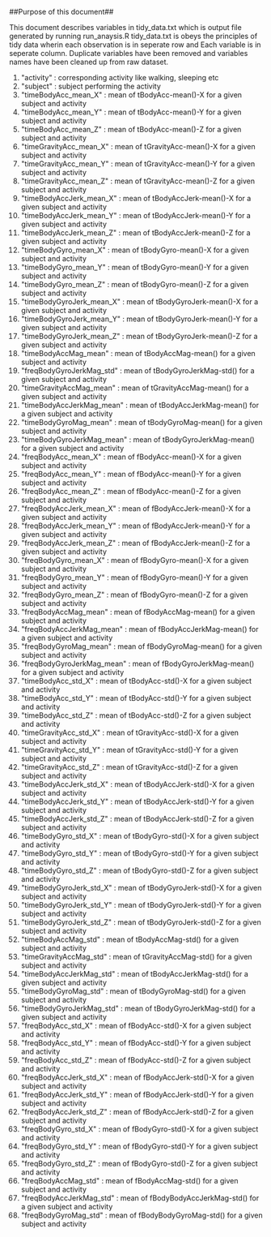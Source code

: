 ##Purpose of this document##

This document describes variables in tidy_data.txt which is output file generated by running run_anaysis.R
tidy_data.txt is obeys the principles of tidy data wherin each observation is in seperate row and Each variable is in seperate column.
Duplicate variables have been removed and variables names have been cleaned up from raw dataset.


1. "activity" : corresponding activity like walking, sleeping etc
2. "subject"  : subject performing the activity
3. "timeBodyAcc_mean_X"   	: mean of tBodyAcc-mean()-X for a given subject and activity
4. "timeBodyAcc_mean_Y"  	: mean of tBodyAcc-mean()-Y for a given subject and activity
5. "timeBodyAcc_mean_Z"  	: mean of tBodyAcc-mean()-Z for a given subject and activity
6. "timeGravityAcc_mean_X"      : mean of tGravityAcc-mean()-X for a given subject and activity
7. "timeGravityAcc_mean_Y" 	: mean of tGravityAcc-mean()-Y for a given subject and activity
8. "timeGravityAcc_mean_Z" 	: mean of tGravityAcc-mean()-Z for a given subject and activity
9. "timeBodyAccJerk_mean_X"   	: mean of tBodyAccJerk-mean()-X for a given subject and activity 
10. "timeBodyAccJerk_mean_Y"    : mean of tBodyAccJerk-mean()-Y for a given subject and activity
11. "timeBodyAccJerk_mean_Z"   	: mean of tBodyAccJerk-mean()-Z for a given subject and activity
12. "timeBodyGyro_mean_X" 	: mean of tBodyGyro-mean()-X for a given subject and activity
13. "timeBodyGyro_mean_Y"  	: mean of tBodyGyro-mean()-Y for a given subject and activity
14. "timeBodyGyro_mean_Z"  	: mean of tBodyGyro-mean()-Z for a given subject and activity
15. "timeBodyGyroJerk_mean_X" 	: mean of tBodyGyroJerk-mean()-X for a given subject and activity
16. "timeBodyGyroJerk_mean_Y" 	: mean of tBodyGyroJerk-mean()-Y for a given subject and activity
17. "timeBodyGyroJerk_mean_Z" 	: mean of tBodyGyroJerk-mean()-Z for a given subject and activity
18. "timeBodyAccMag_mean" 	: mean of tBodyAccMag-mean() for a given subject and activity
19. "freqBodyGyroJerkMag_std"	: mean of tBodyGyroJerkMag-std() for a given subject and activity
20. "timeGravityAccMag_mean" 	: mean of tGravityAccMag-mean() for a given subject and activity
21. "timeBodyAccJerkMag_mean" 	: mean of tBodyAccJerkMag-mean() for a given subject and activity
22. "timeBodyGyroMag_mean" 	: mean of tBodyGyroMag-mean() for a given subject and activity
23. "timeBodyGyroJerkMag_mean" 	: mean of tBodyGyroJerkMag-mean() for a given subject and activity
24. "freqBodyAcc_mean_X" 	: mean of fBodyAcc-mean()-X for a given subject and activity
25. "freqBodyAcc_mean_Y" 	: mean of fBodyAcc-mean()-Y for a given subject and activity
26. "freqBodyAcc_mean_Z" 	: mean of fBodyAcc-mean()-Z for a given subject and activity
27. "freqBodyAccJerk_mean_X" 	: mean of fBodyAccJerk-mean()-X for a given subject and activity
28. "freqBodyAccJerk_mean_Y" 	: mean of fBodyAccJerk-mean()-Y for a given subject and activity
29. "freqBodyAccJerk_mean_Z" 	: mean of fBodyAccJerk-mean()-Z for a given subject and activity
30. "freqBodyGyro_mean_X" 	: mean of fBodyGyro-mean()-X for a given subject and activity
31. "freqBodyGyro_mean_Y" 	: mean of fBodyGyro-mean()-Y for a given subject and activity
32. "freqBodyGyro_mean_Z" 	: mean of fBodyGyro-mean()-Z for a given subject and activity
33. "freqBodyAccMag_mean" 	: mean of fBodyAccMag-mean() for a given subject and activity
34. "freqBodyAccJerkMag_mean" 	: mean of fBodyAccJerkMag-mean() for a given subject and activity
35. "freqBodyGyroMag_mean" 	: mean of fBodyGyroMag-mean() for a given subject and activity
36. "freqBodyGyroJerkMag_mean" 	: mean of fBodyGyroJerkMag-mean() for a given subject and activity
37. "timeBodyAcc_std_X" 	: mean of tBodyAcc-std()-X for a given subject and activity
38. "timeBodyAcc_std_Y" 	: mean of tBodyAcc-std()-Y for a given subject and activity
39. "timeBodyAcc_std_Z" 	: mean of tBodyAcc-std()-Z for a given subject and activity
40. "timeGravityAcc_std_X" 	: mean of tGravityAcc-std()-X for a given subject and activity
41. "timeGravityAcc_std_Y" 	: mean of tGravityAcc-std()-Y for a given subject and activity
42. "timeGravityAcc_std_Z" 	: mean of tGravityAcc-std()-Z for a given subject and activity
43. "timeBodyAccJerk_std_X"	: mean of tBodyAccJerk-std()-X for a given subject and activity
44. "timeBodyAccJerk_std_Y" 	: mean of tBodyAccJerk-std()-Y for a given subject and activity
45. "timeBodyAccJerk_std_Z" 	: mean of tBodyAccJerk-std()-Z for a given subject and activity
46. "timeBodyGyro_std_X" 	: mean of tBodyGyro-std()-X for a given subject and activity
47. "timeBodyGyro_std_Y" 	: mean of tBodyGyro-std()-Y for a given subject and activity
48. "timeBodyGyro_std_Z" 	: mean of tBodyGyro-std()-Z for a given subject and activity
49. "timeBodyGyroJerk_std_X" 	: mean of tBodyGyroJerk-std()-X for a given subject and activity
50. "timeBodyGyroJerk_std_Y" 	: mean of tBodyGyroJerk-std()-Y for a given subject and activity
51. "timeBodyGyroJerk_std_Z" 	: mean of tBodyGyroJerk-std()-Z for a given subject and activity
52. "timeBodyAccMag_std" 	: mean of tBodyAccMag-std() for a given subject and activity
53. "timeGravityAccMag_std" 	: mean of tGravityAccMag-std() for a given subject and activity
54. "timeBodyAccJerkMag_std"	: mean of tBodyAccJerkMag-std() for a given subject and activity 
55. "timeBodyGyroMag_std" 	: mean of tBodyGyroMag-std() for a given subject and activity
56. "timeBodyGyroJerkMag_std" 	: mean of tBodyGyroJerkMag-std() for a given subject and activity
57. "freqBodyAcc_std_X" 	: mean of fBodyAcc-std()-X for a given subject and activity
58. "freqBodyAcc_std_Y" 	: mean of fBodyAcc-std()-Y for a given subject and activity
59. "freqBodyAcc_std_Z" 	: mean of fBodyAcc-std()-Z for a given subject and activity
60. "freqBodyAccJerk_std_X" 	: mean of fBodyAccJerk-std()-X for a given subject and activity
61. "freqBodyAccJerk_std_Y" 	: mean of fBodyAccJerk-std()-Y for a given subject and activity
62. "freqBodyAccJerk_std_Z" 	: mean of fBodyAccJerk-std()-Z for a given subject and activity
63. "freqBodyGyro_std_X" 	: mean of fBodyGyro-std()-X for a given subject and activity
64. "freqBodyGyro_std_Y" 	: mean of fBodyGyro-std()-Y for a given subject and activity
65. "freqBodyGyro_std_Z" 	: mean of fBodyGyro-std()-Z for a given subject and activity
66. "freqBodyAccMag_std" 	: mean of fBodyAccMag-std() for a given subject and activity
67. "freqBodyAccJerkMag_std" 	: mean of fBodyBodyAccJerkMag-std() for a given subject and activity
68. "freqBodyGyroMag_std" 	: mean of fBodyBodyGyroMag-std() for a given subject and activity
